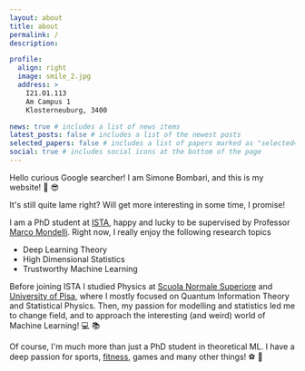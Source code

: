 ```yaml
---
layout: about
title: about
permalink: /
description:

profile:
  align: right
  image: smile_2.jpg
  address: >
    I21.O1.113
    Am Campus 1
    Klosterneuburg, 3400

news: true # includes a list of news items
latest_posts: false # includes a list of the newest posts
selected_papers: false # includes a list of papers marked as "selected={true}"
social: true # includes social icons at the bottom of the page
---
```


Hello curious Google searcher! I am Simone Bombari, and this is my website! :muscle: :sunglasses:

It's still quite lame right? Will get more interesting in some time, I promise!

I am a PhD student at [ISTA](https://ist.ac.at/en/home/), happy and lucky to be supervised by Professor [Marco Mondelli](http://marcomondelli.com/).
Right now, I really enjoy the following research topics

* Deep Learning Theory
* High Dimensional Statistics
* Trustworthy Machine Learning

Before joining ISTA I studied Physics at [Scuola Normale Superiore](https://www.sns.it/en) and [University of Pisa](https://www.unipi.it/index.php/english), where I mostly focused on Quantum Information Theory and Statistical Physics. Then, my passion for modelling and statistics led me to change field, and to approach the interesting (and weird) world of Machine Learning! :computer: :books:

Of course, I'm much more than just a PhD student in theoretical ML. I have a deep passion for sports, [fitness](https://simone-bombari.github.io/projects/1_project/), games and many other things! :soccer: :space_invader:
